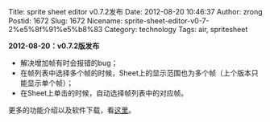 Title: sprite sheet editor v0.7.2发布
Date: 2012-08-20 10:46:37
Author: zrong
Postid: 1672
Slug: 1672
Nicename: sprite-sheet-editor-v0-7-2%e5%8f%91%e5%b8%83
Category: technology
Tags: air, spritesheet

**2012-08-20：v0.7.2版发布**

-   解决增加帧有时会报错的bug；
-   在帧列表中选择多个帧的时候，Sheet上的显示范围也为多个帧（上个版本只能显示单个帧）；
-   在Sheet上单击的时候，自动选择帧列表中的对应帧。

更多的功能介绍以及软件下载，看[这里](http://zengrong.net/sprite_sheet_editor)。


